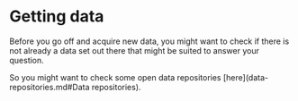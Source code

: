 # Getting data

Before you go off and acquire new data, you might want to check if there is not already a data set out there that might be suited to answer your question.

So you might want to check some open data repositories [here](data-repositories.md#Data repositories).
